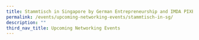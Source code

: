 ```yaml
---
title: Stammtisch in Singapore by German Entrepreneurship and IMDA PIXEL
permalink: /events/upcoming-networking-events/stammtisch-in-sg/
description: ""
third_nav_title: Upcoming Networking Events
---
```

